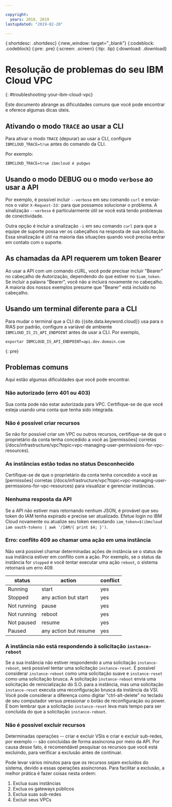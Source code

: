 ```yaml
---

copyright:
  years: 2018, 2019
lastupdated: "2019-02-20"

---
```


{:shortdesc: .shortdesc}
{:new_window: target="_blank"}
{:codeblock: .codeblock}
{:pre: .pre}
{:screen: .screen}
{:tip: .tip}
{:download: .download}

# Resolução de problemas do seu IBM Cloud VPC
{: #troubleshooting-your-ibm-cloud-vpc}

Este documento abrange as dificuldades comuns que você pode encontrar e oferece algumas dicas úteis.

## Ativando o modo `TRACE` ao usar a CLI

Para ativar o modo `TRACE` (depurar) ao usar a CLI, configure `IBMCLOUD_TRACE=true` antes do comando da CLI.

Por exemplo:

 ```
IBMCLOUD_TRACE=true ibmcloud é pubgws
```

## Usando o modo DEBUG ou o modo `verbose` ao usar a API

Por exemplo, é possível incluir `--verbose` em seu comando `curl` e enviar-nos o valor `X-Request-Id:` para que possamos solucionar o problema. A sinalização `--verbose` é particularmente útil se você está tendo problemas de conectividade.

Outra opção é incluir a sinalização `-i` em seu comando `curl` para que a equipe de suporte possa ver os cabeçalhos na resposta de sua solicitação. Essa sinalização é útil na maioria das situações quando você precisa entrar em contato com o suporte.

## As chamadas da API requerem um token Bearer

Ao usar a API com um comando cURL, você pode precisar incluir "Bearer" no cabeçalho de Autorização, dependendo do que estiver no `$iam_token`. Se incluir a palavra "Bearer", você não a incluirá novamente no cabeçalho. A maioria dos nossos exemplos presume que "Bearer" está incluído no cabeçalho.

## Usando um terminal diferente para a CLI

Para mudar o terminal que a CLI do {{site.data.keyword.cloud}} usa para o RIAS por padrão, configure a variável de ambiente `IBMCLOUD_IS_IS_API_ENDPOINT` antes de usar a CLI. Por exemplo,

```
exportar IBMCLOUD_IS_API_ENDPOINT=api.dev.domain.com
```
{: pre}


## Problemas comuns

Aqui estão algumas dificuldades que você pode encontrar.

### Não autorizado (erro 401 ou 403)

Sua conta pode não estar autorizada para VPC. Certifique-se de que você esteja usando uma conta que tenha sido integrada.

### Não é possível criar recursos

Se não for possível criar um VPC ou outros recursos, certifique-se de que o proprietário da conta tenha concedido a você as [permissões] corretas (/docs/infrastructure/vpc?topic=vpc-managing-user-permissions-for-vpc-resources).

### As instâncias estão todas no status Desconhecido

Certifique-se de que o proprietário da conta tenha concedido a você as [permissões] corretas (/docs/infrastructure/vpc?topic=vpc-managing-user-permissions-for-vpc-resources) para visualizar e gerenciar instâncias.

### Nenhuma resposta da API

Se a API não estiver mais retornando nenhum JSON, é provável que seu token do IAM tenha expirado e precise ser atualizado. Efetue login no IBM Cloud novamente ou atualize seu token executando `iam_token=$(ibmcloud iam oauth-tokens | awk '/IAM/{ print $4; }')`.

### Erro: conflito 409 ao chamar uma ação em uma instância

Não será possível chamar determinadas ações de instância se o status de sua instância estiver em conflito com a ação. Por exemplo, se o status da instância for `stopped` e você tentar executar uma ação `reboot`, o sistema retornará um erro 409.

| status      | action     | conflict |
| ----------- | ---------- | -------- |
| Running     | start      | yes      |
| Stopped     | any action but start  | yes      |
| Not running | pause      | yes      |
| Not running | reboot     | yes      |
| Not paused  | resume     | yes      |
| Paused      | any action but resume | yes      |


### A instância não está respondendo à solicitação `instance-reboot`

Se a sua instância não estiver respondendo a uma solicitação `instance-reboot`, será possível tentar uma solicitação `instance-reset`. É possível considerar `instance-reboot` como uma solicitação suave e `instance-reset` como uma solicitação brusca. A solicitação `instance-reboot` envia uma solicitação de reinicialização do S.O. para a instância, mas uma solicitação `instance-reset` executa uma reconfiguração brusca da instância da VSI. Você pode considerar a diferença como digitar "ctrl-alt-delete" no teclado de seu computador versus pressionar o botão de reconfiguração ou power. É bom lembrar que a solicitação `instance-reset` leva mais tempo para ser concluída do que a solicitação `instance-reboot`.

### Não é possível excluir recursos

Determinadas operações -- criar e excluir VSIs e criar e excluir sub-redes, por exemplo -- são concluídas de forma assíncrona por meio da API. Por causa desse fato, é recomendável pesquisar os recursos que você está excluindo, para verificar a exclusão antes de continuar.

Pode levar vários minutos para que os recursos sejam excluídos do sistema, devido a essas operações assíncronas. Para facilitar a exclusão, a melhor prática é fazer coisas nesta ordem:

1. Exclua suas instâncias
2. Exclua os gateways públicos
3. Exclua suas sub-redes
4. Excluir seus VPCs
